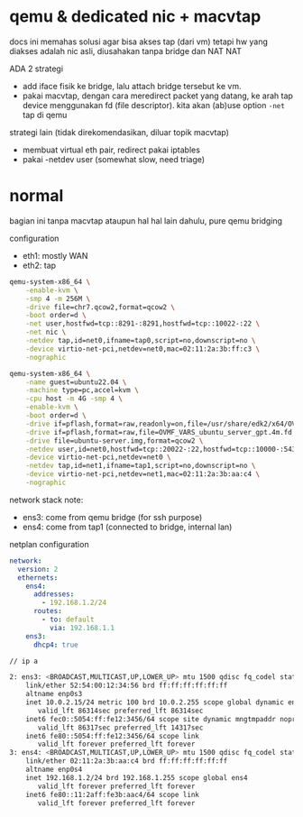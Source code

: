 # qemu & dedicated nic + macvtap

docs ini memahas solusi agar bisa akses tap (dari vm) tetapi hw yang diakses adalah nic asli, diusahakan tanpa bridge dan NAT NAT

ADA 2 strategi
- add iface fisik ke bridge, lalu attach bridge tersebut ke vm.
- pakai macvtap, dengan cara meredirect packet yang datang, ke arah tap device menggunakan fd (file descriptor). kita akan (ab)use option `-net` tap di qemu

strategi lain (tidak direkomendasikan, diluar topik macvtap)
- membuat virtual eth pair, redirect pakai iptables
- pakai -netdev user (somewhat slow, need triage)

# normal
bagian ini tanpa macvtap ataupun hal hal lain dahulu, pure qemu bridging

configuration
- eth1: mostly WAN
- eth2: tap

```sh
qemu-system-x86_64 \
    -enable-kvm \
    -smp 4 -m 256M \
    -drive file=chr7.qcow2,format=qcow2 \
    -boot order=d \
    -net user,hostfwd=tcp::8291-:8291,hostfwd=tcp::10022-:22 \
    -net nic \
    -netdev tap,id=net0,ifname=tap0,script=no,downscript=no \
    -device virtio-net-pci,netdev=net0,mac=02:11:2a:3b:ff:c3 \
    -nographic
```
```sh
qemu-system-x86_64 \
	-name guest=ubuntu22.04 \
	-machine type=pc,accel=kvm \
	-cpu host -m 4G -smp 4 \
	-enable-kvm \
	-boot order=d \
	-drive if=pflash,format=raw,readonly=on,file=/usr/share/edk2/x64/OVMF_CODE.4m.fd \
	-drive if=pflash,format=raw,file=OVMF_VARS_ubuntu_server_gpt.4m.fd \
	-drive file=ubuntu-server.img,format=qcow2 \
	-netdev user,id=net0,hostfwd=tcp::20022-:22,hostfwd=tcp::10000-:5432,hostfwd=tcp::10302-:10302 \
	-device virtio-net-pci,netdev=net0 \
	-netdev tap,id=net1,ifname=tap1,script=no,downscript=no \
	-device virtio-net-pci,netdev=net1,mac=02:11:2a:3b:aa:c4 \
	-nographic
```
network stack note:
- ens3: come from qemu bridge (for ssh purpose)
- ens4: come from tap1 (connected to bridge, internal lan)

netplan configuration
```yaml
network:
  version: 2
  ethernets:
    ens4:
      addresses:
        - 192.168.1.2/24
      routes:
        - to: default
          via: 192.168.1.1
    ens3:
      dhcp4: true
```

```sh
// ip a 

2: ens3: <BROADCAST,MULTICAST,UP,LOWER_UP> mtu 1500 qdisc fq_codel state UP group default qlen 1000
    link/ether 52:54:00:12:34:56 brd ff:ff:ff:ff:ff:ff
    altname enp0s3
    inet 10.0.2.15/24 metric 100 brd 10.0.2.255 scope global dynamic ens3
       valid_lft 86314sec preferred_lft 86314sec
    inet6 fec0::5054:ff:fe12:3456/64 scope site dynamic mngtmpaddr noprefixroute 
       valid_lft 86317sec preferred_lft 14317sec
    inet6 fe80::5054:ff:fe12:3456/64 scope link 
       valid_lft forever preferred_lft forever
3: ens4: <BROADCAST,MULTICAST,UP,LOWER_UP> mtu 1500 qdisc fq_codel state UP group default qlen 1000
    link/ether 02:11:2a:3b:aa:c4 brd ff:ff:ff:ff:ff:ff
    altname enp0s4
    inet 192.168.1.2/24 brd 192.168.1.255 scope global ens4
       valid_lft forever preferred_lft forever
    inet6 fe80::11:2aff:fe3b:aac4/64 scope link 
       valid_lft forever preferred_lft forever

```